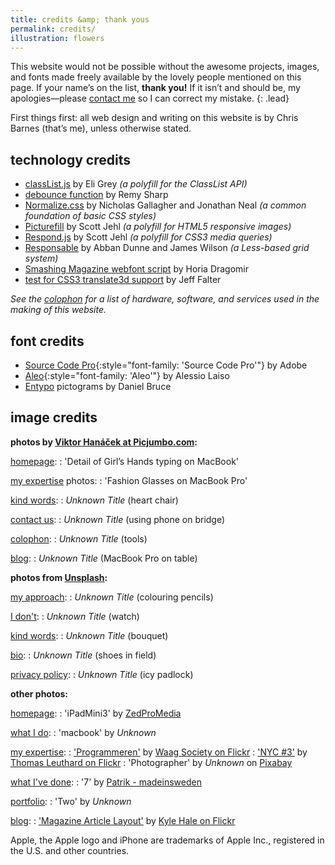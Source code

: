 ```yaml
---
title: credits &amp; thank yous
permalink: credits/
illustration: flowers
---
```


This website would not be possible without the awesome projects, images, and fonts made freely available by the lovely people mentioned on this page. If your name’s on the list, **thank you!** If it isn’t and should be, my apologies—please [contact me](mailto:mail@cjbarnes.co.uk) so I can correct my mistake.
{: .lead}

First things first: all web design and writing on this website is by Chris Barnes (that’s me), unless otherwise stated.

## technology credits

* [classList.js](https://github.com/eligrey/classList.js/) by Eli Grey *(a polyfill for the ClassList API)*
* [debounce function](http://remysharp.com/2010/07/21/throttling-function-calls/ "blog post: 'Throttling function calls'") by Remy Sharp
* [Normalize.css](http://necolas.github.io/normalize.css/) by Nicholas Gallagher and Jonathan Neal *(a common foundation of basic CSS styles)*
* [Picturefill](http://scottjehl.github.io/picturefill) by Scott Jehl *(a polyfill for HTML5 responsive images)*
* [Respond.js](https://github.com/scottjehl/Respond) by Scott Jehl *(a polyfill for CSS3 media queries)*
* [Responsable](http://responsablecss.com) by Abban Dunne and James Wilson *(a Less-based grid system)*
* [Smashing Magazine webfont script](https://gist.github.com/hdragomir/8f00ce2581795fd7b1b7) by Horia Dragomir
* [test for CSS3 translate3d support](http://stackoverflow.com/a/11870053) by Jeff Falter

*See the [colophon](/colophon/) for a list of hardware, software, and services used in the making of this website.*

## font credits

* [Source Code Pro](https://github.com/adobe/source-code-pro){:style="font-family: 'Source Code Pro'"} by Adobe
* [Aleo](http://fontfabric.com/aleo-free-font/){:style="font-family: 'Aleo'"} by Alessio Laiso
* [Entypo](http://www.entypo.com) pictograms by Daniel Bruce

## image credits

**photos by [Viktor Hanáček at Picjumbo.com](http://picjumbo.com):**

[homepage](/):
:	'Detail of Girl’s Hands typing on MacBook'

[my expertise](/whatido/expertise/) photos:
:  'Fashion Glasses on MacBook Pro'

[kind words](/whativedone/kindwords/):
:   *Unknown Title* (heart chair)

[contact us](/contact/):
:   *Unknown Title* (using phone on bridge)

[colophon](/colophon/):
:   *Unknown Title* (tools)

[blog](/blog/):
:   *Unknown Title* (MacBook Pro on table)

**photos from [Unsplash](http://unsplash.com):**

[my approach](/whatido/approach/):
:   *Unknown Title* (colouring pencils)

[I don't](/whatido/idont/):
:   *Unknown Title* (watch)

[kind words](/whativedone/kindwords/):
:   *Unknown Title* (bouquet)

[bio](/whativedone/bio/):
:   *Unknown Title* (shoes in field)

[privacy policy](/privacy-policy/):
:   *Unknown Title* (icy padlock)

**other photos:**

[homepage](/):
:   'iPadMini3' by [ZedProMedia](http://bit.ly/MkCKcY)

[what I do](/whatido/):
:   'macbook' by *Unknown*

[my expertise](/whatido/expertise/):
:   ['Programmeren'](https://www.flickr.com/photos/waagsociety/8536919558/) by [Waag Society on Flickr](https://www.flickr.com/photos/waagsociety/)
:   ['NYC #3'](https://www.flickr.com/photos/thomasleuthard/8587724648/) by [Thomas Leuthard on Flickr](https://www.flickr.com/photos/thomasleuthard/)
:   'Photographer' by *Unknown* on [Pixabay](http://pixabay.com)

[what I've done](/whativedone/):
:   '7' by [Patrik - madeinsweden](https://creativemarket.com/madeinsweden)

[portfolio](/whatido/portfolio/):
:   'Two' by *Unknown*
   
[blog](/blog/):
:  ['Magazine Article Layout'](https://www.flickr.com/photos/kylethale/8245070425) by [Kyle Hale on Flickr](https://www.flickr.com/photos/kylethale/)

Apple, the Apple logo and iPhone are trademarks of Apple Inc., registered in the U.S. and other countries.

